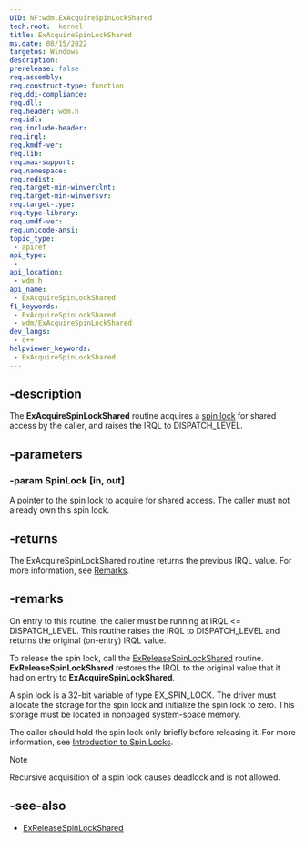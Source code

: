 ```yaml
---
UID: NF:wdm.ExAcquireSpinLockShared
tech.root:  kernel
title: ExAcquireSpinLockShared
ms.date: 08/15/2022
targetos: Windows
description: 
prerelease: false
req.assembly: 
req.construct-type: function
req.ddi-compliance: 
req.dll: 
req.header: wdm.h
req.idl: 
req.include-header: 
req.irql: 
req.kmdf-ver: 
req.lib: 
req.max-support: 
req.namespace: 
req.redist: 
req.target-min-winverclnt: 
req.target-min-winversvr: 
req.target-type: 
req.type-library: 
req.umdf-ver: 
req.unicode-ansi: 
topic_type:
 - apiref
api_type:
 - 
api_location:
 - wdm.h
api_name:
 - ExAcquireSpinLockShared
f1_keywords:
 - ExAcquireSpinLockShared
 - wdm/ExAcquireSpinLockShared
dev_langs:
 - c++
helpviewer_keywords:
 - ExAcquireSpinLockShared
---
```


## -description

The **ExAcquireSpinLockShared** routine acquires a [spin lock](/windows-hardware/drivers/kernel/introduction-to-spin-locks) for shared access by the caller, and raises the IRQL to DISPATCH_LEVEL.

## -parameters

### -param SpinLock [in, out]

A pointer to the spin lock to acquire for shared access. The caller must not already own this spin lock.

## -returns

The ExAcquireSpinLockShared routine returns the previous IRQL value. For more information, see [Remarks](#remarks).

## -remarks

On entry to this routine, the caller must be running at IRQL <= DISPATCH_LEVEL. This routine raises the IRQL to DISPATCH_LEVEL and returns the original (on-entry) IRQL value.

To release the spin lock, call the [ExReleaseSpinLockShared](./nf-wdm-exreleasespinlockshared.md) routine. **ExReleaseSpinLockShared** restores the IRQL to the original value that it had on entry to **ExAcquireSpinLockShared**.

A spin lock is a 32-bit variable of type EX_SPIN_LOCK. The driver must allocate the storage for the spin lock and initialize the spin lock to zero. This storage must be located in nonpaged system-space memory.

The caller should hold the spin lock only briefly before releasing it. For more information, see [Introduction to Spin Locks](/windows-hardware/drivers/kernel/introduction-to-spin-locks).

> [!NOTE]
> Recursive acquisition of a spin lock causes deadlock and is not allowed.

## -see-also

- [ExReleaseSpinLockShared](./nf-wdm-exreleasespinlockshared.md)
